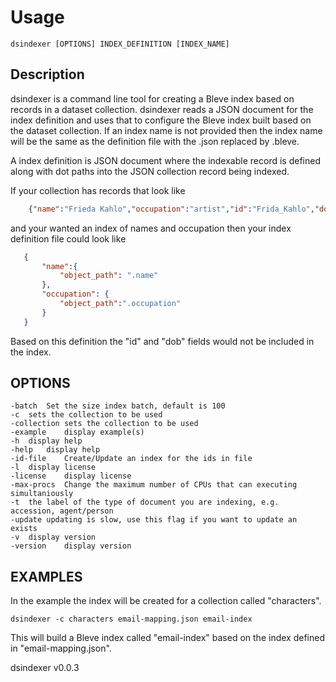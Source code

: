 
# Usage

	dsindexer [OPTIONS] INDEX_DEFINITION [INDEX_NAME]


## Description

dsindexer is a command line tool for creating a Bleve index based on records in a dataset 
collection. dsindexer reads a JSON document for the index definition and uses that to
configure the Bleve index built based on the dataset collection. If an index
name is not provided then the index name will be the same as the definition file
with the .json replaced by .bleve.

A index definition is JSON document where the indexable record is defined
along with dot paths into the JSON collection record being indexed.

If your collection has records that look like

```json
    {"name":"Frieda Kahlo","occupation":"artist","id":"Frida_Kahlo","dob":"1907-07-06"}
```

and your wanted an index of names and occupation then your index definition file could
look like

```json
   {
	   "name":{
		   "object_path": ".name"
	   },
	   "occupation": {
		   "object_path":".occupation"
	   }
   }
```

Based on this definition the "id" and "dob" fields would not be included in the index.

## OPTIONS

	-batch	Set the size index batch, default is 100
	-c	sets the collection to be used
	-collection	sets the collection to be used
	-example	display example(s)
	-h	display help
	-help	display help
	-id-file	Create/Update an index for the ids in file
	-l	display license
	-license	display license
	-max-procs	Change the maximum number of CPUs that can executing simultaniously
	-t	the label of the type of document you are indexing, e.g. accession, agent/person
	-update	updating is slow, use this flag if you want to update an exists
	-v	display version
	-version	display version


## EXAMPLES

In the example the index will be created for a collection called "characters".

    dsindexer -c characters email-mapping.json email-index

This will build a Bleve index called "email-index" based on the index defined
in "email-mapping.json".

dsindexer v0.0.3
